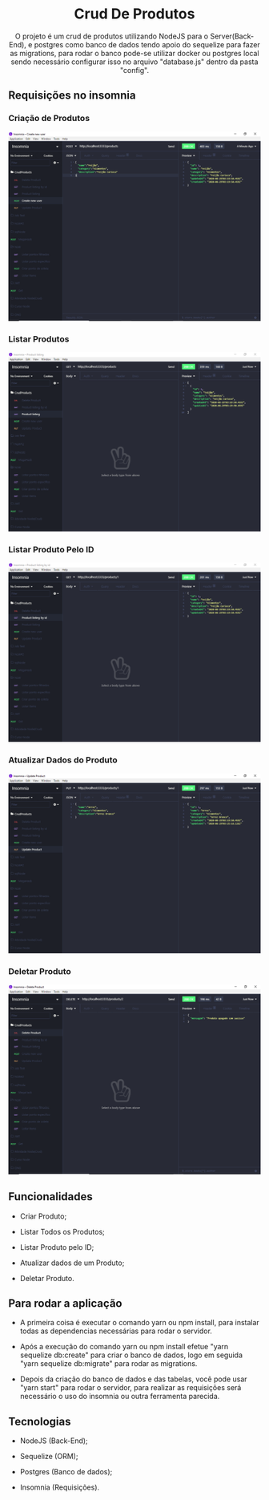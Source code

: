 <h1 align="center">
    Crud De Produtos
</h1>

<p align="center"> 
  O projeto é um crud de produtos utilizando NodeJS para o Server(Back-End), e postgres como banco de dados tendo apoio do sequelize para fazer as migrations, para rodar o banco pode-se utilizar docker ou postgres local sendo necessário configurar isso no arquivo "database.js" dentro da pasta "config".
</p>

## Requisições no insomnia

### Criação de Produtos 

<p align="center">
    <img alt="Criação de Produtos" title="Criação de Produtos" src="assets/CreateNewProduct.PNG">
</p>

### Listar Produtos 

<p align="center">
    <img alt="Listar Produtos" title="Listar Produtos" src="assets/ProductListing.PNG">
</p>

### Listar Produto Pelo ID 

<p align="center">
    <img alt="Listar Produto Pelo ID" title="Listar Produto Pelo ID" src="assets/ProductListingById.PNG" color="##8257e5">
</p>

### Atualizar Dados do Produto 

<p align="center">
    <img alt="Atualizar Dados do Produto" title="Atualizar Dados do Produto" src="assets/UpdateProduct.PNG" color="##8257e5">
</p>

### Deletar Produto 

<p align="center">
    <img alt="Deletar Produto" title="Deletar Produto" src="assets/DeleteProduct.PNG" color="##8257e5">
</p>

## Funcionalidades

* Criar Produto;

* Listar Todos os Produtos;

* Listar Produto pelo ID;

* Atualizar dados de um Produto;

* Deletar Produto.

## Para rodar a aplicação

  * A primeira coisa é executar o comando yarn ou npm install,
  para instalar todas as dependencias necessárias para rodar o
  servidor.

  * Após a execução do comando yarn ou npm install efetue 
  "yarn sequelize db:create" para criar o banco de dados,
  logo em seguida "yarn sequelize db:migrate" para rodar as migrations.

  * Depois da criação do banco de dados e das tabelas, você pode usar
  "yarn start" para rodar o servidor, para realizar as requisições será
  necessário o uso do insomnia ou outra ferramenta parecida. 

## Tecnologias

  * NodeJS (Back-End);

  * Sequelize (ORM);

  * Postgres (Banco de dados);

  * Insomnia (Requisições).




